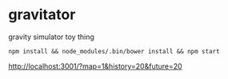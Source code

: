 # gravitator

gravity simulator toy thing

`npm install && node_modules/.bin/bower install && npm start`

[http://localhost:3001/?map=1&history=20&future=20](http://localhost:3001/?map=1&history=20&future=20)

